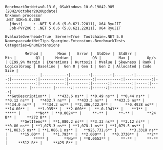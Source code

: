 
    BenchmarkDotNet=v0.13.0, OS=Windows 10.0.19042.985 (20H2/October2020Update)
    Unknown processor
    .NET SDK=5.0.300
      [Host]     : .NET 5.0.6 (5.0.621.22011), X64 RyuJIT
      Job-PVYZXO : .NET 5.0.6 (5.0.621.22011), X64 RyuJIT

    EvaluateOverhead=True  Server=True  Toolchain=.NET 5.0  
    Namespace=dotNetTips.Spargine.Extensions.BenchmarkTests  Categories=EnumExtensions  

             Method |       Mean |   Error |  StdDev |  StdErr |        Min |         Q1 |     Median |         Q3 |        Max |        Op/s | CI99.9% Margin | Iterations | Kurtosis | MValue | Skewness | Rank | LogicalGroup | Baseline |  Gen 0 | Gen 1 | Gen 2 | Allocated | Code Size |
    --------------- |-----------:|--------:|--------:|--------:|-----------:|-----------:|-----------:|-----------:|-----------:|------------:|---------------:|-----------:|---------:|-------:|---------:|-----:|------------- |--------- |-------:|------:|------:|----------:|----------:|
     **GetDescription** |   **433.6 ns** | **0.49 ns** | **0.44 ns** | **0.12 ns** |   **432.7 ns** |   **433.3 ns** |   **433.5 ns** |   **434.0 ns** |   **434.3 ns** | **2,306,422.9** |      **0.4938 ns** |      **14.00** |    **1.935** |  **2.000** |  **-0.1941** |    **1** |            ***** |       **No** | **0.0024** |     **-** |     **-** |      **24 B** |     **272 B** |
           **GetItems** | **1,080.2 ns** | **3.33 ns** | **3.12 ns** | **0.80 ns** | **1,075.3 ns** | **1,078.1 ns** | **1,079.5 ns** | **1,083.5 ns** | **1,086.1 ns** |   **925,731.6** |      **3.3318 ns** |      **15.00** |    **1.793** |  **2.000** |   **0.3730** |    **2** |            ***** |       **No** | **0.0553** |     **-** |     **-** |     **512 B** |     **425 B** |
